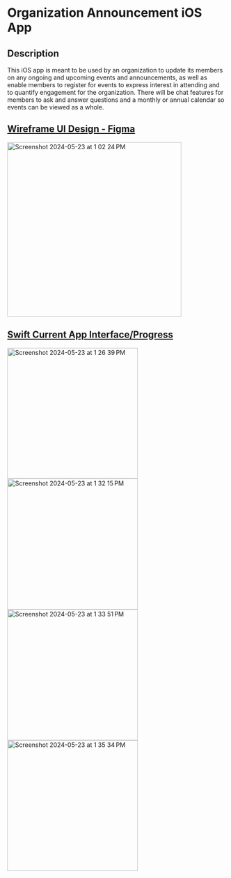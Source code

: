 <h1> Organization Announcement iOS App </h1>
<h2>Description</h2>
<p>This iOS app is meant to be used by an organization to update its members on any ongoing and upcoming events and announcements, as well as enable members to register for events to express interest in attending and to quantify engagement for the organization. There will be chat features for members to ask and answer questions and a monthly or annual calendar so events can be viewed as a whole.</p>
<h2><u>Wireframe UI Design - Figma</u></h2>
<img width="400" alt="Screenshot 2024-05-23 at 1 02 24 PM" src="https://github.com/iamaseda/Group-Announcement-App-iOS/assets/75149107/96102185-19c7-4343-a4c6-7c489c5f0c2e">
<h2><u>Swift Current App Interface/Progress</u></h2>
<img width="300" alt="Screenshot 2024-05-23 at 1 26 39 PM" src="https://github.com/iamaseda/Group-Announcement-App-iOS/assets/75149107/70902376-ced2-4bd5-bd52-6e0defbef3d1">
<img width="300" alt="Screenshot 2024-05-23 at 1 32 15 PM" src="https://github.com/iamaseda/Group-Announcement-App-iOS/assets/75149107/51350163-e026-4501-b53d-519d89eae375">
<img width="300" alt="Screenshot 2024-05-23 at 1 33 51 PM" src="https://github.com/iamaseda/Group-Announcement-App-iOS/assets/75149107/baff3bf2-3361-4216-b9d1-899182adad17">
<img width="300" alt="Screenshot 2024-05-23 at 1 35 34 PM" src="https://github.com/iamaseda/Group-Announcement-App-iOS/assets/75149107/b6a35afd-3862-43ec-a4af-72af37ed1c3c">
